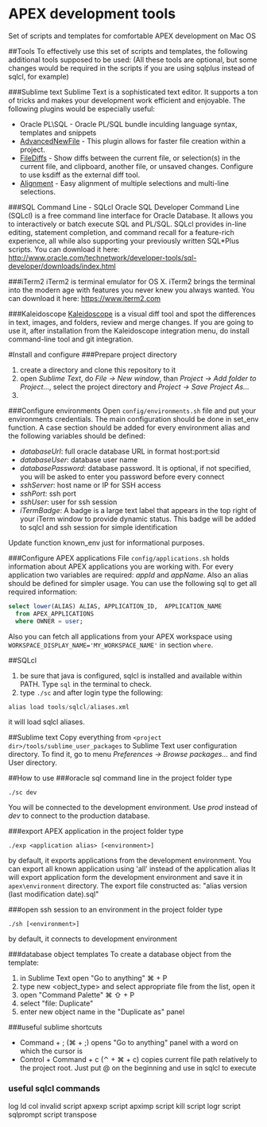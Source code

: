 # APEX development tools

Set of scripts and templates for comfortable APEX development on Mac OS

##Tools
To effectively use this set of scripts and templates, the following additional tools supposed to be used: 
(All these tools are optional, but some changes would be required in the scripts if you are using sqlplus instead of sqlcl, for example)

###Sublime text
Sublime Text is a sophisticated text editor. It supports a ton of tricks and makes your development work efficient and enjoyable. 
The following plugins would be especially useful:

- Oracle PL\SQL - Oracle PL/SQL bundle inculding language syntax, templates and snippets 
- [AdvancedNewFile](https://github.com/skuroda/Sublime-AdvancedNewFile#features)  - This plugin allows for faster file creation within a project. 
- [FileDiffs](https://github.com/colinta/SublimeFileDiffs) - Show diffs between the current file, or selection(s) in the current file, and clipboard, another file, or unsaved changes. Configure to use ksdiff as the external diff tool.
- [Alignment](https://github.com/wbond/sublime_alignment) - Easy alignment of multiple selections and multi-line selections.

###SQL Command Line - SQLcl 
Oracle SQL Developer Command Line (SQLcl) is a free command line interface for Oracle Database. It allows you to interactively or batch execute SQL and PL/SQL. SQLcl provides in-line editing, statement completion, and command recall for a feature-rich experience,  all while also supporting your previously written SQL*Plus scripts. You can download it here: http://www.oracle.com/technetwork/developer-tools/sql-developer/downloads/index.html

###iTerm2
iTerm2 is terminal emulator for OS X. iTerm2 brings the terminal into the modern age with features you never knew you always wanted. You can download it here: https://www.iterm2.com

###Kaleidoscope 
[Kaleidoscope](http://www.kaleidoscopeapp.com) is a visual diff tool and spot the differences in text, images, and folders, review and merge changes. 
If you are going to use it, after installation from the Kaleidoscope integration menu, do install command-line tool and git integration.

#Install and configure
###Prepare project directory
1. create a directory and clone this repository to it
2. open _Sublime Text_, do _File -> New window_, than _Project -> Add folder to Project_..., select the project directory and _Project -> Save Project As..._
3. 

###Configure environments
Open ```config/environments.sh``` file and put your environments credentials.
The main configuration should be done in set_env function.
A case section should be added for every environment alias and the following variables should be defined: 

- _databaseUrl_: full oracle database URL in format host:port:sid
- _databaseUser_: database user name
- _databasePassword_: database password. It is optional, if not specified, you will be asked to enter you password before every connect
- _sshServer_: host name or IP for SSH access
- _sshPort_: ssh port 
- _sshUser_: user for ssh session
- _iTermBadge_: A badge is a large text label that appears in the top right of your iTerm window to provide dynamic status. This badge will be added to sqlcl and ssh session for simple identification

Update function known_env just for informational purposes.

###Configure APEX applications
File ```config/applications.sh``` holds information about APEX applications you are working with. For every application two variables are required: _appId_ and _appName_. Also an alias should be defined for simpler usage.
You can use the following sql to get all required information:
```sql
select lower(ALIAS) ALIAS, APPLICATION_ID,  APPLICATION_NAME
  from APEX_APPLICATIONS 
  where OWNER = user;
```

Also you can fetch all applications from your APEX workspace using ```WORKSPACE_DISPLAY_NAME='MY_WORKSPACE_NAME'``` in section ```where```.

##SQLcl
1. be sure that java is configured, sqlcl is installed and available within PATH. Type ```sql``` in the terminal to check.
2. type ```./sc``` and after login type the following:
```sql
alias load tools/sqlcl/aliases.xml
```
it will load sqlcl aliases. 


##Sublime text
Copy everything from ```<project dir>/tools/sublime_user_packages``` to Sublime Text user configuration directory. To find it, go to menu _Preferences -> Browse packages..._ and find User directory.

##How to use
###oracle sql command line
in the project folder type 
```shell
./sc dev
```
You will be connected to the development environment. Use _prod_ instead of _dev_ to connect to the production database. 

###export APEX application
in the project folder type
```shell
./exp <application alias> [<environment>]
```
by default, it exports applications from the development environment. You can export all known application using 'all' instead of the application alias
It will export application form the development environment and save it in ```apex\environment``` directory.
The export file constructed as: "alias version (last modification date).sql"

###open ssh session to an environment
in the project folder type
```shell
./sh [<environment>]
```
by default, it connects to development environment

###database object templates
To create a database object from the template: 

1. in Sublime Text open "Go to anything"  ⌘ + P 
2. type new <object_type> and select appropriate file from the list, open it 
3. open "Command Palette" ⌘ ⇧ + P 
4. select "file: Duplicate" 
5. enter new object name in the "Duplicate as" panel 

###useful sublime shortcuts 
- Command + ; (⌘ + ;) opens "Go to anything" panel with a word on which the cursor is 
- Control + Command + c (⌃ + ⌘ + c) copies current file path relatively to the project root. Just put @ on the beginning and use in sqlcl to execute

### useful sqlcl commands
log
ld
col
invalid
script apxexp
script apximp
script kill
script logr
script sqlprompt
script transpose


